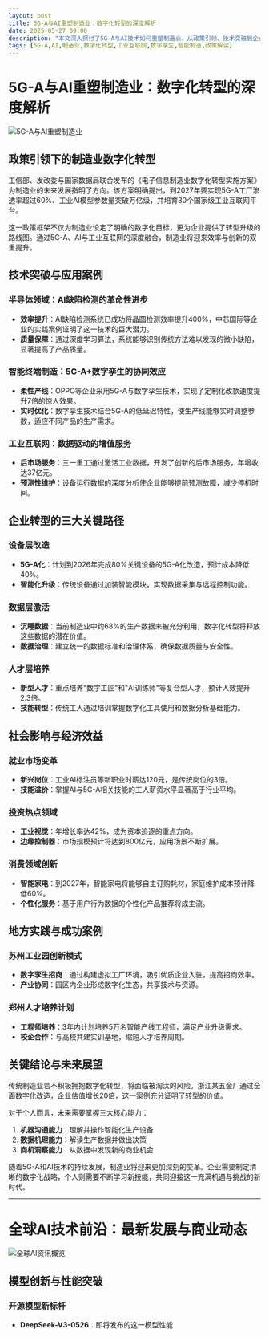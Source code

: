 ```yaml
---
layout: post
title: 5G-A与AI重塑制造业：数字化转型的深度解析
date: 2025-05-27 09:00
description: "本文深入探讨了5G-A与AI技术如何重塑制造业，从政策引领、技术突破到企业转型路径，全面分析了数字化转型对制造业的影响。文章指出，工信部等机构发布的《电子信息制造业数字化转型实施方案》为制造业设定了明确目标，包括5G-A工厂渗透率超过60%等。技术方面，AI缺陷检测系统提升晶圆检测效率400%，5G-A与数字孪生技术实现柔性产线。企业转型需关注设备层改造、数据层激活和人才层培养。数字化转型不仅提升效率，还创造新岗位和商业机会。"
tags: [5G-A,AI,制造业,数字化转型,工业互联网,数字孪生,智能制造,政策解读]
---
```


# 5G-A与AI重塑制造业：数字化转型的深度解析

![5G-A与AI重塑制造业](https://s.coze.cn/t/2_izcawydno/ "5G-A与AI技术正在彻底改变制造业格局")

## 政策引领下的制造业数字化转型

工信部、发改委与国家数据局联合发布的《电子信息制造业数字化转型实施方案》为制造业的未来发展指明了方向。该方案明确提出，到2027年要实现5G-A工厂渗透率超过60%、工业AI模型参数量突破万亿级，并培育30个国家级工业互联网平台。

这一政策框架不仅为制造业设定了明确的数字化目标，更为企业提供了转型升级的路线图。通过5G-A、AI与工业互联网的深度融合，制造业将迎来效率与创新的双重提升。

## 技术突破与应用案例

### 半导体领域：AI缺陷检测的革命性进步
- **效率提升**：AI缺陷检测系统已成功将晶圆检测效率提升400%，中芯国际等企业的实践案例证明了这一技术的巨大潜力。
- **质量保障**：通过深度学习算法，系统能够识别传统方法难以发现的微小缺陷，显著提高了产品质量。

### 智能终端制造：5G-A+数字孪生的协同效应
- **柔性产线**：OPPO等企业采用5G-A与数字孪生技术，实现了定制化改款速度提升7倍的惊人效果。
- **实时优化**：数字孪生技术结合5G-A的低延迟特性，使生产线能够实时调整参数，适应不同产品的生产需求。

### 工业互联网：数据驱动的增值服务
- **后市场服务**：三一重工通过激活工业数据，开发了创新的后市场服务，年增收达37亿元。
- **预测性维护**：设备运行数据的深度分析使企业能够提前预测故障，减少停机时间。

## 企业转型的三大关键路径

### 设备层改造
- **5G-A化**：计划到2026年完成80%关键设备的5G-A化改造，预计成本降低40%。
- **智能化升级**：传统设备通过加装智能模块，实现数据采集与远程控制功能。

### 数据层激活
- **沉睡数据**：当前制造业中约68%的生产数据未被充分利用，数字化转型将释放这些数据的潜在价值。
- **数据治理**：建立统一的数据标准和治理体系，确保数据质量与安全性。

### 人才层培养
- **新型人才**：重点培养"数字工匠"和"AI训练师"等复合型人才，预计人效提升2.3倍。
- **技能转型**：传统工人通过培训掌握数字化工具使用和数据分析基础能力。

## 社会影响与经济效益

### 就业市场变革
- **新兴岗位**：工业AI标注员等新职业时薪达120元，是传统岗位的3倍。
- **技能溢价**：掌握AI与5G-A相关技能的工人薪资水平显著高于行业平均。

### 投资热点领域
- **工业视觉**：年增长率达42%，成为资本追逐的重点方向。
- **边缘控制器**：市场规模预计将达到800亿元，应用场景不断扩展。

### 消费领域创新
- **智能家电**：到2027年，智能家电将能够自主订购耗材，家庭维护成本预计降低60%。
- **个性化服务**：基于用户行为数据的个性化产品推荐将成主流。

## 地方实践与成功案例

### 苏州工业园创新模式
- **数字孪生招商**：通过构建虚拟工厂环境，吸引优质企业入驻，提高招商效率。
- **产业协同**：园区内企业形成数字化生态，共享技术与资源。

### 郑州人才培养计划
- **工程师培养**：3年内计划培养5万名智能产线工程师，满足产业升级需求。
- **校企合作**：与高校共建实训基地，缩短人才培养周期。

## 关键结论与未来展望

传统制造业若不积极拥抱数字化转型，将面临被淘汰的风险。浙江某五金厂通过全面数字化改造，企业估值增长20倍，这一案例充分证明了转型的价值。

对于个人而言，未来需要掌握三大核心能力：
1. **机器沟通能力**：理解并操作智能化生产设备
2. **数据机理能力**：解读生产数据并做出决策
3. **商机洞察能力**：从数据中发现新的商业机会

随着5G-A和AI技术的持续发展，制造业将迎来更加深刻的变革。企业需要制定清晰的数字化战略，个人则需要不断学习新技能，共同迎接这一充满机遇与挑战的新时代。

---

# 全球AI技术前沿：最新发展与商业动态

![全球AI资讯概览](https://s.coze.cn/t/m-KNj7vzGto/ "全球AI技术发展日新月异")

## 模型创新与性能突破

### 开源模型新标杆
- **DeepSeek-V3-0526**：即将发布的这一模型性能

